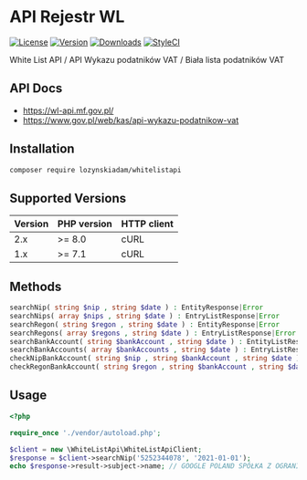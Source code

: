 API Rejestr WL
==============

[![License](https://img.shields.io/packagist/l/lozynskiadam/whitelistapi?color=blue)](./LICENSE.md)
[![Version](https://img.shields.io/packagist/v/lozynskiadam/whitelistapi?color=blue)](https://packagist.org/packages/lozynskiadam/whitelistapi)
[![Downloads](https://img.shields.io/packagist/dt/lozynskiadam/whitelistapi?color=blue)](https://packagist.org/packages/lozynskiadam/whitelistapi)
[![StyleCI](https://github.styleci.io/repos/338450280/shield?style=flat&branch=main)](https://github.styleci.io/repos/338450280?branch=main)

White List API / API Wykazu podatników VAT / Biała lista podatników VAT

API Docs
--------

* https://wl-api.mf.gov.pl/
* https://www.gov.pl/web/kas/api-wykazu-podatnikow-vat

Installation
------------

```bash
composer require lozynskiadam/whitelistapi
```

Supported Versions
------------------

| Version | PHP version | HTTP client |
|---------|-------------|-------------|
| 2.x     | \>= 8.0     | cURL        |
| 1.x     | \>= 7.1     | cURL        |

Methods
------------------

```php
searchNip( string $nip , string $date ) : EntityResponse|Error
searchNips( array $nips , string $date ) : EntryListResponse|Error
searchRegon( string $regon , string $date ) : EntityResponse|Error
searchRegons( array $regons , string $date ) : EntryListResponse|Error
searchBankAccount( string $bankAccount , string $date ) : EntityListResponse|Error
searchBankAccounts( array $bankAccounts , string $date ) : EntryListResponse|Error
checkNipBankAccount( string $nip , string $bankAccount , string $date ) : EntityCheckResponse|Error
checkRegonBankAccount( string $regon , string $bankAccount , string $date ) : EntityCheckResponse|Error
```

Usage
------------------

```php
<?php

require_once './vendor/autoload.php';

$client = new \WhiteListApi\WhiteListApiClient;
$response = $client->searchNip('5252344078', '2021-01-01');
echo $response->result->subject->name; // GOOGLE POLAND SPÓŁKA Z OGRANICZONĄ ODPOWIEDZIALNOŚCIĄ
```

